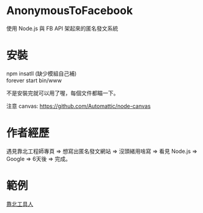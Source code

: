 # AnonymousToFacebook
使用 Node.js 與 FB API 架起來的匿名發文系統
# 安裝
npm insatll (缺少模組自己補)<br/>
forever start bin/www<br/>

不是安裝完就可以用了喔，每個文件都瞄一下。

注意 canvas: <a href="https://github.com/Automattic/node-canvas" target="_blank">https://github.com/Automattic/node-canvas</a>
# 作者經歷
遇見靠北工程師專頁 => 想寫出匿名發文網站 => 沒頭緒用啥寫 => 看見 Node.js => Google => 6天後 => 完成。

# 範例
<a href="https://www.facebook.com/toolmanpage/" target="_blank">靠北工具人</a>
